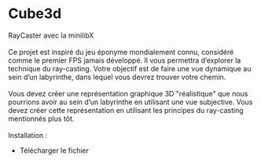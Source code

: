 # Cube3d
RayCaster avec la minilibX
<br/><br/>
Ce projet est inspiré du jeu éponyme mondialement connu, considéré comme le premier FPS jamais développé. Il vous permettra d’explorer la technique du ray-casting. Votre objectif est de faire une vue dynamique au sein d’un labyrinthe, dans lequel vous devrez trouver votre chemin.
<br/><br/>
Vous devez créer une représentation graphique 3D "réalistique" que nous pourrions avoir au sein d’un labyrinthe en utilisant une vue subjective. Vous devez créer cette représentation en utilisant les principes du ray-casting mentionnés plus tôt.
<br/><br/>
Installation :
- Télécharger le fichier
